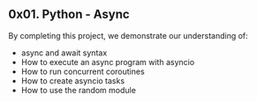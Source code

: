 ## 0x01. Python - Async

By completing this project, we demonstrate our understanding of:
- async and await syntax
- How to execute an async program with asyncio
- How to run concurrent coroutines
- How to create asyncio tasks
- How to use the random module
